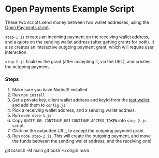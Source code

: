 # Open Payments Example Script

These two scripts send money between two wallet addresses, using the [Open Payments client](https://github.com/interledger/open-payments/tree/main/packages/open-payments).

`step-1.js` creates an incoming payment on the receiving wallet address, and a quote on the sending wallet address (after getting grants for both). It also creates an interactive outgoing payment grant, which will require user interaction.

`step-2.js` finalizes the grant (after accepting it, via the URL), and creates the outgoing payment.

### Steps

1. Make sure you have NodeJS installed
2. Run `npm install`
3. Get a private key, client wallet address and keyId from the [test wallet](https://rafiki.money), and add them to `config.js`
4. Pick a receiving wallet address, and a sending wallet address.
5. Run `node step-1.js`
6. Copy `QUOTE_URL` `CONTINUE_URI` `CONTINUE_ACCESS_TOKEN` into `step-2.js` script.
7. Click on the outputted URL, to accept the outgoing payment grant.
8. Run `node step-2.js`. This will create the outgoing payment, and move the funds between the sending wallet address, and the receiving one!


git branch -M main
git push -u origin main
